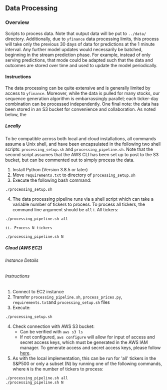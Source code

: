 ## Data Processing
### Overview
Scripts to process data. Note that output data will be put to `../data/` directory. Additionally, due to `yfinance` data processing limits, this process will take only the previous 30 days of data for predictions at the 1 minute interval. Any further model updates would necessarily be batched, beginning in the stream prediction phase. For example, instead of only serving predictions, that mode could be adapted such that the data and outcomes are stored over time and used to update the model periodically. 

#### Instructions

The data processing can be quite extensive and is generally limited by access to `yfinance`. Moreover, while the data is pulled for many stocks, our sequence generation algorithm is embarrassingly parallel; each ticker-day combination can be processed independently. One final note: the data has been stored in an S3 bucket for convenience and collaboration. As noted below, the 

##### Locally

To be compatible across both local and cloud installations, all commands assume a Unix shell, and have been encapsulated in the following two shell scripts: `processing_setup.sh` and `processing_pipeline.sh`. Note that the second script assumes that the AWS CLI has been set up to post to the S3 bucket, but can be commented out to simply process the data.

1. Install Python (Version 3.8.5 or later)
2. Move `requirements.txt` to directory of `processing_setup.sh`
3. Execute the following bash command:

```bash
./processing_setup.sh
```

4. The data processing pipeline runs via a shell script which can take a variable number of tickers to process. To process all tickers, the command line argument should be `all`
   i.  All tickers:

```bash
./processing_pipeline.sh all
```
   	ii. Process N tickers

```bash
./processing_pipeline.sh N
```

##### Cloud (AWS EC2)

###### Instance Details

###### Instructions

1. Connect to EC2 instance
2. Transfer `processing_pipeline.sh`, `process_prices.py`, `requirements.txt`and `processing_setup.sh` files
3. Execute:
```bash
./processing_setup.sh
```
4. Check connection with AWS S3 bucket:
	- Can be verified with `aws s3 ls`
	- If not configured, `aws configure` will allow for input of access and secret access keys, which must be generated in the AWS IAM manager. To generate access and secret access keys, please follow [here](https://docs.aws.amazon.com/cli/latest/userguide/cli-chap-configure.html).
5. As with the local implementation, this can be run for 'all' tickers in the S&P500 or only a subset (N) by running one of the following commands, where `N` is the number of tickers to process:

```bash
./processing_pipeline.sh all
./processing_pipeline.sh N
```
